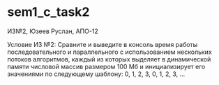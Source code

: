 # sem1_c_task2
ИЗ№2, Юзеев Руслан, АПО-12

Условие ИЗ №2:
Сравните и выведите в консоль время работы последовательного и параллельного с использованием нескольких потоков алгоритмов, каждый из которых выделяет в динамической памяти числовой массив размером 100 Мб и инициализирует его значениями по следующему шаблону: 0, 1, 2, 3, 0, 1, 2, 3, …